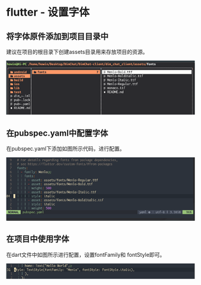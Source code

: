 # flutter - 设置字体

## 将字体原件添加到项目目录中

建议在项目的根目录下创建assets目录用来存放项目的资源。

![Screen Capture_select-area_20200624170214](https://raw.githubusercontent.com/How-invin/DimChat/master/Dimchat-Doc/img/Screen%20Capture_select-area_20200624170214-1592989428552.png)

## 在pubspec.yaml中配置字体

在pubspec.yaml下添加如图所示代码，进行配置。

![Screen Capture_select-area_20200624170235](https://raw.githubusercontent.com/How-invin/DimChat/master/Dimchat-Doc/img/Screen%20Capture_select-area_20200624170235-1592989428552.png)

## 在项目中使用字体

在dart文件中如图所示进行配置，设置fontFamily和 fontStyle即可。

![Screen Capture_select-area_20200624170301](https://raw.githubusercontent.com/How-invin/DimChat/master/Dimchat-Doc/img/Screen%20Capture_select-area_20200624170301-1592989428553.png)